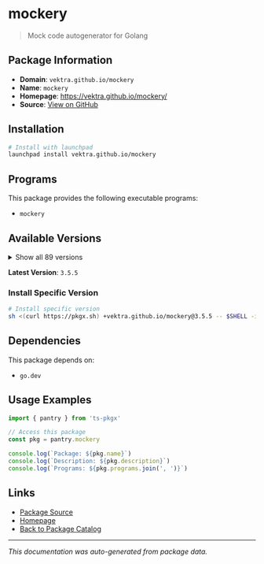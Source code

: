 # mockery

> Mock code autogenerator for Golang

## Package Information

- **Domain**: `vektra.github.io/mockery`
- **Name**: `mockery`
- **Homepage**: https://vektra.github.io/mockery/
- **Source**: [View on GitHub](https://github.com/pkgxdev/pantry/tree/main/projects/vektra.github.io/mockery/package.yml)

## Installation

```bash
# Install with launchpad
launchpad install vektra.github.io/mockery
```

## Programs

This package provides the following executable programs:

- `mockery`

## Available Versions

<details>
<summary>Show all 89 versions</summary>

- `3.5.5`, `3.5.4`, `3.5.3`, `3.5.2`, `3.5.1`
- `3.5.0`, `3.4.0`, `3.3.6`, `3.3.4`, `3.3.2`
- `3.3.1`, `3.3.0`, `3.2.5`, `3.2.4`, `3.2.3`
- `3.2.2`, `3.2.1`, `3.2.0`, `3.1.0`, `3.0.2`
- `3.0.1`, `3.0.0`, `2.53.5`, `2.53.4`, `2.53.3`
- `2.53.2`, `2.53.1`, `2.53.0`, `2.52.4`, `2.52.3`
- `2.52.2`, `2.52.1`, `2.52.0`, `2.51.1`, `2.51.0`
- `2.50.4`, `2.50.2`, `2.50.1`, `2.50.0`, `2.49.2`
- `2.49.1`, `2.49.0`, `2.48.0`, `2.47.0`, `2.46.3`
- `2.46.2`, `2.46.1`, `2.46.0`, `2.45.1`, `2.45.0`
- `2.44.2`, `2.44.1`, `2.43.2`, `2.43.1`, `2.43.0`
- `2.42.3`, `2.42.2`, `2.42.1`, `2.42.0`, `2.41.0`
- `2.40.3`, `2.40.2`, `2.40.1`, `2.40.0`, `2.39.2`
- `2.39.1`, `2.39.0`, `2.38.0`, `2.37.1`, `2.37.0`
- `2.36.1`, `2.36.0`, `2.35.4`, `2.35.3`, `2.35.2`
- `2.35.1`, `2.34.2`, `2.34.1`, `2.34.0`, `2.33.3`
- `2.33.2`, `2.33.1`, `2.33.0`, `2.32.4`, `2.32.3`
- `2.32.2`, `2.32.1`, `2.32.0`, `2.23.4`

</details>

**Latest Version**: `3.5.5`

### Install Specific Version

```bash
# Install specific version
sh <(curl https://pkgx.sh) +vektra.github.io/mockery@3.5.5 -- $SHELL -i
```

## Dependencies

This package depends on:

- `go.dev`

## Usage Examples

```typescript
import { pantry } from 'ts-pkgx'

// Access this package
const pkg = pantry.mockery

console.log(`Package: ${pkg.name}`)
console.log(`Description: ${pkg.description}`)
console.log(`Programs: ${pkg.programs.join(', ')}`)
```

## Links

- [Package Source](https://github.com/pkgxdev/pantry/tree/main/projects/vektra.github.io/mockery/package.yml)
- [Homepage](https://vektra.github.io/mockery/)
- [Back to Package Catalog](../../../package-catalog.md)

---

*This documentation was auto-generated from package data.*

